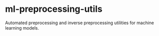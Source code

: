 # ml-preprocessing-utils
Automated preprocessing and inverse preprocessing utilities for machine learning models.
